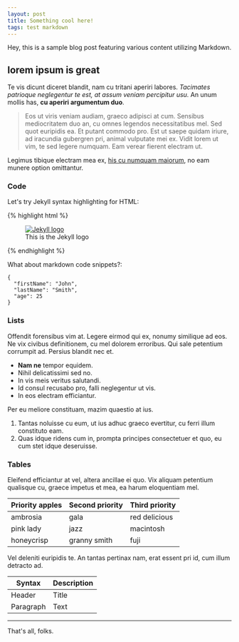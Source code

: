 ```yaml
---
layout: post
title: Something cool here!
tags: test markdown
---
```


Hey, this is a sample blog post featuring various content utilizing Markdown.

## lorem ipsum is great
Te vis dicunt diceret blandit, nam cu tritani aperiri labores. *Tacimates patrioque neglegentur te est, at assum veniam percipitur usu.* An unum mollis has, **cu aperiri argumentum duo**.

> Eos ut viris veniam audiam, graeco adipisci at cum. Sensibus mediocritatem duo an, cu omnes legendos necessitatibus mel. Sed quot euripidis ea. Et putant commodo pro. Est ut saepe quidam iriure, ad iracundia gubergren pri, animal vulputate mei ex. Vidit lorem ut vim, te sed legere numquam. Eam verear fierent electram ut.

Legimus tibique electram mea ex, [his cu numquam maiorum](/#), no eam munere option omittantur.

<!--more-->

### Code
Let's try Jekyll syntax highlighting for HTML:

{% highlight html %}
<!-- inserting the Jekyll logo -->
<figure>
   <a href="http://jekyllrb.com">
   <img src="logo.png" style="max-width: 200px;"
      alt="Jekyll logo" />
   </a>
   <figcaption>This is the Jekyll logo</figcaption>
</figure>
{% endhighlight %}

What about markdown code snippets?:
```
{
  "firstName": "John",
  "lastName": "Smith",
  "age": 25
}
```

### Lists

Offendit forensibus vim at. Legere eirmod qui ex, nonumy similique ad eos. Ne vix civibus definitionem, cu mel dolorem erroribus. Qui sale petentium corrumpit ad. Persius blandit nec et.

* **Nam ne** tempor equidem.
* Nihil delicatissimi sed no.
* In vis meis veritus salutandi.
* Id consul recusabo pro, falli neglegentur ut vis.
* In eos electram efficiantur.

Per eu meliore constituam, mazim quaestio at ius.

1. Tantas noluisse cu eum, ut ius adhuc graeco evertitur, cu ferri illum constituto eam.
2. Quas idque ridens cum in, prompta principes consectetuer et quo, eu cum stet idque deseruisse.

### Tables

Eleifend efficiantur at vel, altera ancillae ei quo. Vix aliquam petentium qualisque cu, graece impetus et mea, ea harum eloquentiam mel.

| Priority apples | Second priority | Third priority |
|-------|--------|---------|
| ambrosia | gala | red delicious |
| pink lady | jazz | macintosh |
| honeycrisp | granny smith | fuji |

Vel deleniti euripidis te. An tantas pertinax nam, erat essent pri id, cum illum detracto ad.

| Syntax      | Description |
| ----------- | ----------- |
| Header      | Title       |
| Paragraph   | Text        |

-----

That's all, folks.
